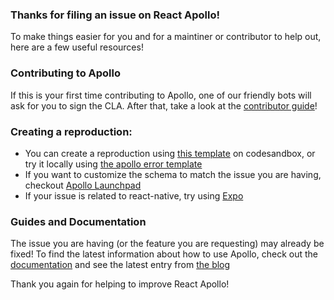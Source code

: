 ### Thanks for filing an issue on React Apollo!

To make things easier for you and for a maintiner or contributor to help out, here are a few useful resources!

### Contributing to Apollo

If this is your first time contributing to Apollo, one of our friendly bots will ask for you to sign the CLA. After that, take a look at the [contributor guide](https://github.com/apollographql/apollo-client/blob/master/CONTRIBUTING.md)!

### Creating a reproduction:

- You can create a reproduction using [this template](https://codesandbox.io/s/7361K9q6w) on codesandbox, or try it locally using [the apollo error template](https://github.com/apollographql/react-apollo-error-template)
- If you want to customize the schema to match the issue you are having, checkout [Apollo Launchpad](https://launchpad.graphql.com/new)
- If your issue is related to react-native, try using [Expo](https://snack.expo.io/)

### Guides and Documentation

The issue you are having (or the feature you are requesting) may already be fixed! To find the latest information about how to use Apollo, check out the [documentation](http://dev.apollodata.com/) and see the latest entry from [the blog](https://dev-blog.apollodata.com)

Thank you again for helping to improve React Apollo!
